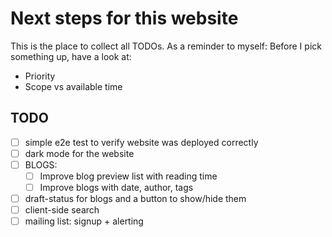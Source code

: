# Next steps for this website

This is the place to collect all TODOs. As a reminder to myself: Before I pick something up, have a look at:

- Priority
- Scope vs available time

## TODO

- [ ] simple e2e test to verify website was deployed correctly
- [ ] dark mode for the website
- [ ] BLOGS:
  - [ ] Improve blog preview list with reading time
  - [ ] Improve blogs with date, author, tags
- [ ] draft-status for blogs and a button to show/hide them
- [ ] client-side search
- [ ] mailing list: signup + alerting
